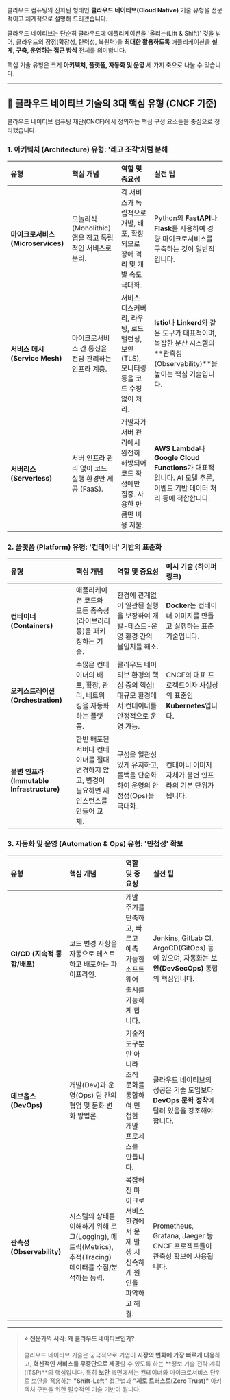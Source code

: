 클라우드 컴퓨팅의 진화된 형태인 **클라우드 네이티브(Cloud Native)** 기술 유형을 전문적이고 체계적으로 설명해 드리겠습니다.

클라우드 네이티브는 단순히 클라우드에 애플리케이션을 '올리는(Lift & Shift)' 것을 넘어, 클라우드의 장점(확장성, 탄력성, 복원력)을 **최대한 활용하도록** 애플리케이션을 **설계, 구축, 운영하는 접근 방식** 전체를 의미합니다.

핵심 기술 유형은 크게 **아키텍처, 플랫폼, 자동화 및 운영** 세 가지 축으로 나눌 수 있습니다.

---

## 🚀 클라우드 네이티브 기술의 3대 핵심 유형 (CNCF 기준)

클라우드 네이티브 컴퓨팅 재단(CNCF)에서 정의하는 핵심 구성 요소들을 중심으로 정리했습니다.

### 1. 아키텍처 (Architecture) 유형: '레고 조각'처럼 분해

| 유형 | 핵심 개념 | 역할 및 중요성 | 실전 팁 |
| :--- | :--- | :--- | :--- |
| **마이크로서비스 (Microservices)** | 모놀리식(Monolithic) 앱을 작고 독립적인 서비스로 분리. | 각 서비스가 독립적으로 개발, 배포, 확장되므로 장애 격리 및 개발 속도 극대화. | Python의 **FastAPI**나 **Flask**를 사용하여 경량 마이크로서비스를 구축하는 것이 일반적입니다. |
| **서비스 메시 (Service Mesh)** | 마이크로서비스 간 통신을 전담 관리하는 인프라 계층. | 서비스 디스커버리, 라우팅, 로드 밸런싱, 보안(TLS), 모니터링 등을 코드 수정 없이 처리. | **Istio**나 **Linkerd**와 같은 도구가 대표적이며, 복잡한 분산 시스템의 **관측성(Observability)**을 높이는 핵심 기술입니다. |
| **서버리스 (Serverless)** | 서버 인프라 관리 없이 코드 실행 환경만 제공 (FaaS). | 개발자가 서버 관리에서 완전히 해방되어 코드 작성에만 집중. 사용한 만큼만 비용 지불. | **AWS Lambda**나 **Google Cloud Functions**가 대표적입니다. AI 모델 추론, 이벤트 기반 데이터 처리 등에 적합합니다. |

### 2. 플랫폼 (Platform) 유형: '컨테이너' 기반의 표준화

| 유형 | 핵심 개념 | 역할 및 중요성 | 예시 기술 (하이퍼링크) |
| :--- | :--- | :--- | :--- |
| **컨테이너 (Containers)** | 애플리케이션 코드와 모든 종속성(라이브러리 등)을 패키징하는 기술. | 환경에 관계없이 일관된 실행을 보장하여 개발-테스트-운영 환경 간의 불일치를 해소. | **Docker**는 컨테이너 이미지를 만들고 실행하는 표준 기술입니다. |
| **오케스트레이션 (Orchestration)** | 수많은 컨테이너의 배포, 확장, 관리, 네트워킹을 자동화하는 플랫폼. | 클라우드 네이티브 환경의 핵심 중의 핵심! 대규모 환경에서 컨테이너를 안정적으로 운영 가능. | CNCF의 대표 프로젝트이자 사실상의 표준인 **Kubernetes**입니다. |
| **불변 인프라 (Immutable Infrastructure)** | 한번 배포된 서버나 컨테이너를 절대 변경하지 않고, 변경이 필요하면 새 인스턴스를 만들어 교체. | 구성을 일관성 있게 유지하고, 롤백을 단순화하여 운영의 안정성(Ops)을 극대화. | 컨테이너 이미지 자체가 불변 인프라의 기본 단위가 됩니다. |

### 3. 자동화 및 운영 (Automation & Ops) 유형: '민첩성' 확보

| 유형 | 핵심 개념 | 역할 및 중요성 | 실전 팁 |
| :--- | :--- | :--- | :--- |
| **CI/CD (지속적 통합/배포)** | 코드 변경 사항을 자동으로 테스트하고 배포하는 파이프라인. | 개발 주기를 단축하고, 빠르고 예측 가능한 소프트웨어 출시를 가능하게 합니다. | Jenkins, GitLab CI, ArgoCD(GitOps) 등이 있으며, 자동화는 **보안(DevSecOps)** 통합의 핵심입니다. |
| **데브옵스 (DevOps)** | 개발(Dev)과 운영(Ops) 팀 간의 협업 및 문화 변화 방법론. | 기술적 도구뿐만 아니라 조직 문화를 통합하여 민첩한 개발 프로세스를 만듭니다. | 클라우드 네이티브의 성공은 기술 도입보다 **DevOps 문화 정착**에 달려 있음을 강조해야 합니다. |
| **관측성 (Observability)** | 시스템의 상태를 이해하기 위해 로그(Logging), 메트릭(Metrics), 추적(Tracing) 데이터를 수집/분석하는 능력. | 복잡해진 마이크로서비스 환경에서 문제 발생 시 신속하게 원인을 파악하고 해결. | Prometheus, Grafana, Jaeger 등 CNCF 프로젝트들이 관측성 확보에 사용됩니다. |

---

> **⭐ 전문가의 시각: 왜 클라우드 네이티브인가?**
>
> 클라우드 네이티브 기술은 궁극적으로 기업이 **시장의 변화에 가장 빠르게 대응**하고, **혁신적인 서비스를 무중단으로 제공**할 수 있도록 하는 **정보 기술 전략 계획(ITSP)**의 핵심입니다. 특히 **보안** 측면에서는 컨테이너와 마이크로서비스 단위로 보안을 적용하는 **"Shift-Left"** 접근법과 **"제로 트러스트(Zero Trust)"** 아키텍처 구현을 위한 필수적인 기술 기반이 됩니다.
